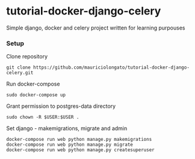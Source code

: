 # tutorial-docker-django-celery

Simple django, docker and celery project written for learning purpouses

### Setup

Clone repository

    git clone https://github.com/mauriciolongato/tutorial-docker-django-celery.git

Run docker-compose
    
    sudo docker-compose up

Grant permission to postgres-data directory

    sudo chown -R $USER:$USER .
    
Set django - makemigrations, migrate and admin
    
    docker-compose run web python manage.py makemigrations
    docker-compose run web python manage.py migrate
    docker-compose run web python manage.py createsuperuser